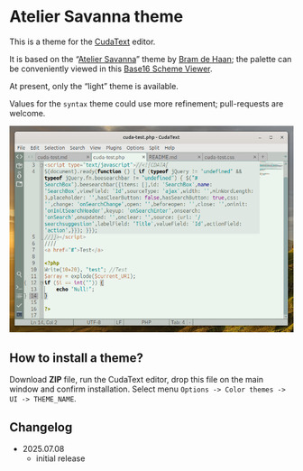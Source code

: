 # Atelier Savanna theme

This is a theme for the [CudaText](https://github.com/Alexey-T/CudaText) editor.

It is based on the “[Atelier Savanna](https://github.com/tinted-theming/schemes/blob/spec-0.11/base16/atelier-savanna-light.yaml)” theme by [Bram de Haan](https://atelierbramdehaan.nl/); the palette can be conveniently viewed in this [Base16 Scheme Viewer](https://nico-i.github.io/scheme-viewer/base16/#atelier-savanna-light).

At present, only the “light” theme is available.

Values for the `syntax` theme could use more refinement; pull-requests are welcome.

![screenshot in cudatext](screenshot.png)

## How to install a theme?
Download **ZIP** file, run the CudaText editor, drop this file on the main window and confirm installation. Select menu `Options -> Color themes -> UI -> THEME_NAME`.

## Changelog

* 2025.07.08
  - initial release

